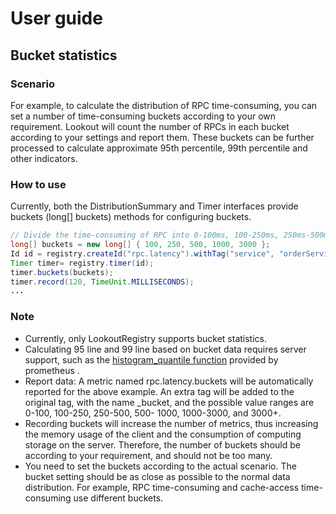 # User guide

## Bucket statistics

### Scenario

For example, to calculate the distribution of RPC time-consuming, you can set a number of time-consuming buckets according to your own requirement. Lookout will count the number of RPCs in each bucket according to your settings and report them. These buckets can be further processed to calculate approximate 95th percentile, 99th percentile and other indicators.

### How to use

Currently, both the DistributionSummary and Timer interfaces provide buckets (long[] buckets) methods for configuring buckets.
 
```Java
// Divide the time-consuming of RPC into 0-100ms, 100-250ms, 250ms-500ms, 500-1000ms, 1000-3000ms, and 3000ms above.
long[] buckets = new long[] { 100, 250, 500, 1000, 3000 }; 
Id id = registry.createId("rpc.latency").withTag("service", "orderService");
Timer timer= registry.timer(id);
timer.buckets(buckets);
timer.record(120, TimeUnit.MILLISECONDS);
...
```
### Note
- Currently, only LookoutRegistry supports bucket statistics.
- Calculating 95 line and 99 line based on bucket data requires server support, such as the [histogram_quantile function](https://prometheus.io/docs/prometheus/latest/querying/functions/#histogram_quantile) provided by prometheus .
- Report data: A metric named rpc.latency.buckets will be automatically reported for the above example. An extra tag will be added to the original tag, with the name _bucket, and the possible value ranges ​​are 0-100, 100-250, 250-500, 500- 1000, 1000-3000, and 3000+.
- Recording buckets will increase the number of metrics, thus increasing the memory usage of the client and the consumption of computing storage on the server. Therefore, the number of buckets should be according to your requirement, and should not be too many.
- You need to set the buckets according to the actual scenario. The bucket setting should be as close as possible to the normal data distribution. For example, RPC time-consuming and cache-access time-consuming use different buckets.